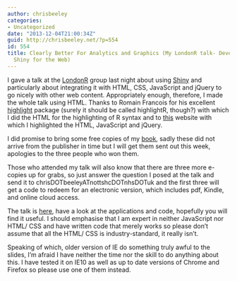 ```yaml
---
author: chrisbeeley
categories:
- Uncategorized
date: "2013-12-04T21:00:34Z"
guid: http://chrisbeeley.net/?p=554
id: 554
title: Clearly Better For Analytics and Graphics (My LondonR talk- Developing with
  Shiny for the Web)
---
```


I gave a talk at the [LondonR](http://www.londonr.org/) group last night about using [Shiny](http://www.rstudio.com/shiny/) and particularly about integrating it with HTML, CSS, JavaScript and jQuery to go nicely with other web content. Appropriately enough, therefore, I made the whole talk using HTML. Thanks to Romain Francois for his excellent [highlight](http://cran.r-project.org/web/packages/highlight/index.html) package (surely it should be called highlightR, though?) with which I did the HTML for the highlighting of R syntax and to [this](http://tohtml.com/) website with which I highlighted the HTML, JavaScript and jQuery.

I did promise to bring some free copies of my [book](http://www.packtpub.com/web-application-development-with-r-using-shiny/book), sadly these did not arrive from the publisher in time but I will get them sent out this week, apologies to the three people who won them.

Those who attended my talk will also know that there are three more e-copies up for grabs, so just answer the question I posed at the talk and send it to chrisDOTbeeleyATnottshcDOTnhsDOTuk and the first three will get a code to redeem for an electronic version, which includes pdf, Kindle, and online cloud access.

The talk is [here](http://chrisbeeley.net/website/shinytalk/TalkPage.html), have a look at the applications and code, hopefully you will find it useful. I should emphasise that I am expert in neither JavaScript nor HTML/ CSS and have written code that merely works so please don’t assume that all the HTML/ CSS is industry-standard, it really isn’t.

Speaking of which, older version of IE do something truly awful to the slides, I’m afraid I have neither the time nor the skill to do anything about this. I have tested it on IE10 as well as up to date versions of Chrome and Firefox so please use one of them instead.